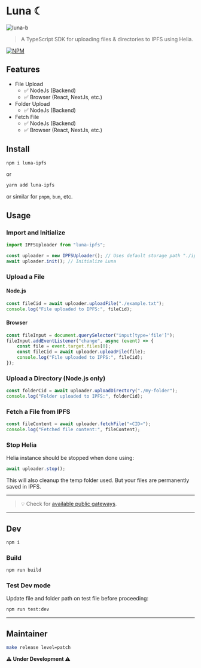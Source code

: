 # Luna ☾

![luna-b](https://github.com/user-attachments/assets/4071642d-c1e3-4393-beec-eae6635f5239)

> A TypeScript SDK for uploading files & directories to IPFS using Helia.

[![NPM](https://img.shields.io/badge/NPM-%23CB3837.svg?style=for-the-badge&logo=npm&logoColor=white)](https://www.npmjs.com/package/luna-ipfs) 

## Features

- File Upload
    - ✅ NodeJs (Backend)
    - ✅ Browser (React, NextJs, etc.)
- Folder Upload
    - ✅ NodeJs (Backend)
- Fetch File
    - ✅ NodeJs (Backend)
    - ✅ Browser (React, NextJs, etc.)

## Install

```sh
npm i luna-ipfs
```

or

```sh
yarn add luna-ipfs
```
or similar for `pnpm`, `bun`, etc.

## **Usage**

### Import and Initialize
```ts
import IPFSUploader from "luna-ipfs";

const uploader = new IPFSUploader(); // Uses default storage path "./ipfs-blocks" in /var/folders
await uploader.init(); // Initialize Luna
```

### Upload a File
#### **Node.js**
```ts
const fileCid = await uploader.uploadFile("./example.txt");
console.log("File uploaded to IPFS:", fileCid);
```

#### Browser
```ts
const fileInput = document.querySelector("input[type='file']");
fileInput.addEventListener("change", async (event) => {
    const file = event.target.files[0];
    const fileCid = await uploader.uploadFile(file);
    console.log("File uploaded to IPFS:", fileCid);
});
```

### Upload a Directory (Node.js only)
```ts
const folderCid = await uploader.uploadDirectory("./my-folder");
console.log("Folder uploaded to IPFS:", folderCid);
```

### Fetch a File from IPFS
```ts
const fileContent = await uploader.fetchFile("<CID>");
console.log("Fetched file content:", fileContent);
```

### Stop Helia

Helia instance should be stopped when done using:

```ts
await uploader.stop();
```

This will also cleanup the temp folder used. But your files are permanently saved in IPFS.

---

> 💡 Check for [available public gateways](https://ipfs.github.io/public-gateway-checker/).

---

## Dev

```sh
npm i
```

### Build

```sh
npm run build
```

### Test Dev mode

Update file and folder path on test file before proceeding:

```sh
npm run test:dev
```

---

## Maintainer

```sh
make release level=patch
```

**⚠️ Under Development ⚠️**
